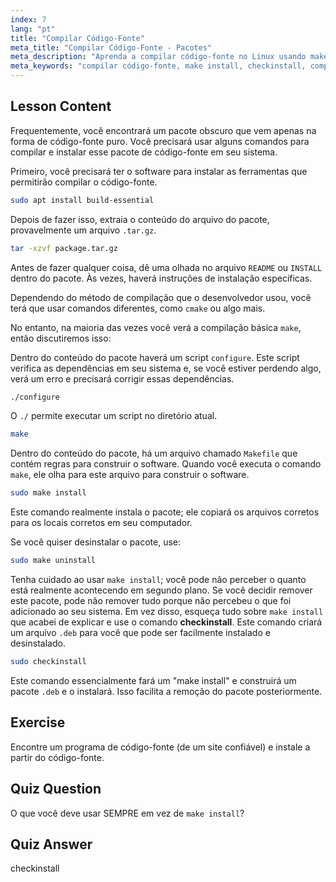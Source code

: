 ```yaml
---
index: 7
lang: "pt"
title: "Compilar Código-Fonte"
meta_title: "Compilar Código-Fonte - Pacotes"
meta_description: "Aprenda a compilar código-fonte no Linux usando make, configure e checkinstall. Entenda o processo de construção para usuários iniciantes e intermediários."
meta_keywords: "compilar código-fonte, make install, checkinstall, compilar Linux, build-essential, tutorial Linux, guia para iniciantes"
---
```


## Lesson Content

Frequentemente, você encontrará um pacote obscuro que vem apenas na forma de código-fonte puro. Você precisará usar alguns comandos para compilar e instalar esse pacote de código-fonte em seu sistema.

Primeiro, você precisará ter o software para instalar as ferramentas que permitirão compilar o código-fonte.

```bash
sudo apt install build-essential
```

Depois de fazer isso, extraia o conteúdo do arquivo do pacote, provavelmente um arquivo `.tar.gz`.

```bash
tar -xzvf package.tar.gz
```

Antes de fazer qualquer coisa, dê uma olhada no arquivo `README` ou `INSTALL` dentro do pacote. Às vezes, haverá instruções de instalação específicas.

Dependendo do método de compilação que o desenvolvedor usou, você terá que usar comandos diferentes, como `cmake` ou algo mais.

No entanto, na maioria das vezes você verá a compilação básica `make`, então discutiremos isso:

Dentro do conteúdo do pacote haverá um script `configure`. Este script verifica as dependências em seu sistema e, se você estiver perdendo algo, verá um erro e precisará corrigir essas dependências.

```bash
./configure
```

O `./` permite executar um script no diretório atual.

```bash
make
```

Dentro do conteúdo do pacote, há um arquivo chamado `Makefile` que contém regras para construir o software. Quando você executa o comando `make`, ele olha para este arquivo para construir o software.

```bash
sudo make install
```

Este comando realmente instala o pacote; ele copiará os arquivos corretos para os locais corretos em seu computador.

Se você quiser desinstalar o pacote, use:

```bash
sudo make uninstall
```

Tenha cuidado ao usar `make install`; você pode não perceber o quanto está realmente acontecendo em segundo plano. Se você decidir remover este pacote, pode não remover tudo porque não percebeu o que foi adicionado ao seu sistema. Em vez disso, esqueça tudo sobre `make install` que acabei de explicar e use o comando **checkinstall**. Este comando criará um arquivo `.deb` para você que pode ser facilmente instalado e desinstalado.

```bash
sudo checkinstall
```

Este comando essencialmente fará um "make install" e construirá um pacote `.deb` e o instalará. Isso facilita a remoção do pacote posteriormente.

## Exercise

Encontre um programa de código-fonte (de um site confiável) e instale a partir do código-fonte.

## Quiz Question

O que você deve usar SEMPRE em vez de `make install`?

## Quiz Answer

checkinstall
